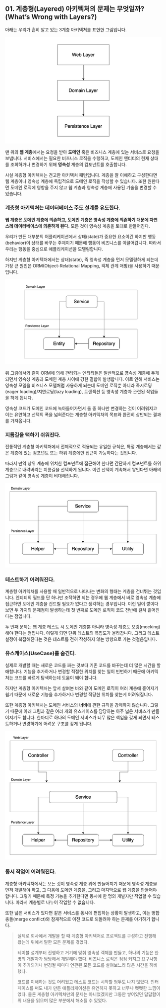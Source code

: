 ## 01. 계층형(Layered) 아키텍처의 문제는 무엇일까? (What’s Wrong with Layers?)
아래는 우리가 흔히 알고 있는 3계층 아키텍처를 표현한 그림입니다.

![layered architecture](/images/architecture/hexagonal-architecture/layered-architecture.png)

맨 위의 **웹 계층**에서는 요청을 받아 **도메인** 혹은 비즈니스 계층에 있는 서비스로 요청을 보냅니다. 서비스에서는 필요한 비즈니스 로직을 수행하고, 도메인 엔티티의 현재 상태를 조회하거나 변경하기 위해 **영속성** 계층의 컴포넌트를 호출합니다.

사실 계층형 아키텍처는 견고한 아키텍처 패턴입니다. 계층을 잘 이해하고 구성한다면 웹 계층이나 영속성 계층에 독립적으로 도메인 로직을 작성할 수 있습니다. 또한 원한다면 도메인 로직에 영향을 주지 않고 웹 계층과 영속성 계층에 사용된 기술을 변경할 수 있습니다.

### 계층형 아키텍처는 데이터베이스 주도 설계를 유도한다.
**웹 계층은 도메인 계층에 의존하고, 도메인 계층은 영속성 계층에 의존하기 대문에 자연스레 데이터베이스에 의존하게 된다.**
모든 것이 영속성 계층을 토대로 만들어진다.

우리가 만든 대부분의 어플리케이션에서 상태(state)가 중요한 요소이긴 하지만 행동(behavior)이 상태를 바꾸는 주체이기 때문에 행동이 비즈니스를 이끌어갑니다. 따라서 우리는 행동을 중심으로 애플리케이션을 모델링합니다.

하지만 계층형 아키텍처에서는 상태(state), 즉 영속성 계층을 먼저 모델링하게 되는데 가장 큰 원인은 ORM(Object-Relational Mapping, 객체 관계 매핑)을 사용하기 때문입니다.

![domain persistence coupling](/images/architecture/hexagonal-architecture/domain-persistence-coupling.png)

위 그림에서와 같이 ORM에 의해 관리되는 엔티티들은 일반적으로 영속성 계층에 두게 되면서 영속성 계층과 도메인 계층 사이에 강한 결합이 발생합니다. 이로 인해 서비스는 영속성 모델을 비즈니스 모델처럼 사용하게 되는데 도메인 로직뿐 아니라 즉시로딩(eager loading)/지연로딩(lazy loading), 트랜잭션 등 영속성 계층과 관련된 작업들을 하게 됩니다.

영속성 코드가 도메인 코드에 녹아들어가면서 둘 중 하나만 변경하는 것이 어려워지고 이는 유연하고 선택의 폭을 넓혀준다는 계층형 아키텍처의 목표와 완전히 상반되는 결과를 가져옵니다.

### 지름길을 택하기 쉬워진다.
전통적인 계층형 아키텍처에서 전체적으로 적용되는 유일한 규칙은, 특정 계층에서는 같은 계층에 있는 컴포넌트 또는 하위 계층에만 접근이 가능하다는 것입니다.

따라서 만약 상위 계층에 위치한 컴포넌트에 접근해야 한다면 간단하게 컴포넌트를 하위 계층으로 내려버리는 지름길을 선택하게 됩니다. 이런 선택이 계속해서 쌓인다면 아래의 그림과 같이 영속성 계층이 비대해집니다.

![increment persistence layer](/images/architecture/hexagonal-architecture/increment-persistence-layer.png)

### 테스트하기 어려워진다.
계층형 아키텍처를 사용할 때 일반적으로 나타나는 변화의 형태는 계층을 건너뛰는 것입니다. 엔티티의 필드를 단 하나만 조작하면 되는 경우에 웹 계층에서 바로 영속성 계층에 접근하면 도메인 계층을 건드릴 필요가 없다고 생각하는 경우입니다. 이런 일이 쌓이다보면 두 가지의 문제점이 발생하는데 첫 번째로 도메인 로직이 코드 전반에 걸쳐 흩어진다는 점입니다.

두 번째 문제는 웹 계층 테스트 시 도메인 계층뿐 아니라 영속성 계층도 모킹(mocking)해야 한다는 점입니다. 이렇게 되면 단위 테스트의 복잡도가 올라갑니다. 그리고 테스트 설정이 복잡해진다는 것은 테스트틀 전혀 작성하지 않는 방향으로 가는 첫걸음입니다.

### 유스케이스(UseCase)를 숨긴다.
실제로 개발할 때는 새로운 코드를 짜는 것보다 기존 코드를 바꾸는데 더 많은 시간을 할애합니다. 기능을 추가하거나 변경할 적절한 위치를 찾는 일이 빈번하기 때문에 아키텍처는 코드를 빠르게 탐색하는데 도움이 돼야 합니다.

하지만 계층형 아키텍처는 앞서 살펴본 바와 같이 도메인 로직이 여러 계층에 흩어지기 쉽기 때문에 새로운 기능을 추가하거나 변경할 적당한 위치를 찾는게 어려워집니다.

또한 계층형 아키텍처는 도메인 서비스의 **너비**에 관한 규칙을 강제하지 않습니다. 그렇기 때문에 아래 그림과 같은 여러 개의 유스케이스를 담당하는 아주 넓은 서비스가 만들어지기도 합니다. 한마디로 하나의 도메인 서비스가 너무 많은 책임을 갖게 되면서 테스트하거나 변경하기에 어려운 구조를 갖게 됩니다.

![fat-service](/images/architecture/hexagonal-architecture/fat-service.png)

### 동시 작업이 어려워진다.

계층형 아키텍처에서는 모든 것이 영속성 계층 위에 만들어지기 때문에 영속성 계층을 먼저 개발해야 하고, 그 다음에 도메인 계층을, 그리고 마지막으로 웹 계층을 만들어야 합니다. 그렇기 때문에 특정 기능을 추가한다면 동시에 한 명의 개발자만 작업할 수 있습니다. 따라서 계층별로 나누어 작업할 수 없습니다.

또한 넓은 서비스가 있다면 같은 서비스를 동시에 편집하는 상황이 발생하고, 이는 병합 충돌(merge conflict)와 잠재적으로 이전 코드로 되돌려야 하는 문제를 야기하기 합니다.

> 실제로 회사에서 개발을 할 때 계층형 아키텍처로 프로젝트를 구성하고 진행해 왔는데 위에서 말한 모든 문제를 겪었다.
>
> 테이블 설계부터 진행하고 거기에 맞춰 영속성 객체를 만들고, 하나의 기능은 한 명의 개발자가 담당해서 개발해야 했다. 비즈니스 로직은 점점 커지고 요구사항이 추가되거나 변경될 때마다 연관된 모든 코드를 살펴보느라 많은 시간을 허비했다.
>
> 코드를 이해하는 것도 어려웠고 테스트 코드는 시작할 엄두도 나지 않았다. 인터페이스를 써도 내가 만든 애플리케이션은 유연하지 못하고 너무나 뻣뻣한 느낌이었다. 물론 계층형 아키텍처만의 문제는 아니었겠지만 그동안 쌓여있던 답답함이 위 내용을 읽으며 많은 부분에서 해소될 수 있었다.